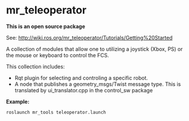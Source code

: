 mr_teleoperator
===============

<strong>This is an open source package</strong>

See: http://wiki.ros.org/mr_teleoperator/Tutorials/Getting%20Started

A collection  of modules that allow one to utilizing a joystick (Xbox, PS) or the mouse or keyboard 
to control the FCS.

This collection includes: 
<ul> 
  <li>
    Rqt plugin  for selecting and controling a specific robot.
  </li>
   <li>
   A node that publishes a geometry_msgs/Twist message type. This is translated by
   ui_translator.cpp in the control_sw package
   </li>
</ul> 


<strong>Example:</strong>
```
roslaunch mr_tools teleoperator.launch
```
